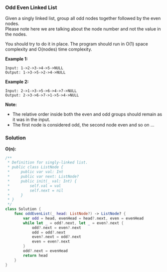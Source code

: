 
### Odd Even Linked List

Given a singly linked list, group all odd nodes together followed by the even nodes.</br> 
Please note here we are talking about the node number and not the value in the nodes.

You should try to do it in place. The program should run in O(1) space complexity and O(nodes) time complexity.

__Example 1:__
```
Input: 1->2->3->4->5->NULL
Output: 1->3->5->2->4->NULL
```
__Example 2:__
```
Input: 2->1->3->5->6->4->7->NULL
Output: 2->3->6->7->1->5->4->NULL
```

__Note:__
* The relative order inside both the even and odd groups should remain as it was in the input.
* The first node is considered odd, the second node even and so on ...

### Solution
__O(n):__
```Swift
/**
 * Definition for singly-linked list.
 * public class ListNode {
 *     public var val: Int
 *     public var next: ListNode?
 *     public init(_ val: Int) {
 *         self.val = val
 *         self.next = nil
 *     }
 * }
 */
class Solution {
    func oddEvenList(_ head: ListNode?) -> ListNode? {
        var odd = head, evenHead = head?.next, even = evenHead
        while let _ = odd?.next, let _ = even?.next {
            odd?.next = even?.next
            odd = odd?.next
            even?.next = odd?.next
            even = even?.next
        }
        odd?.next = evenHead
        return head
    }
}
```
